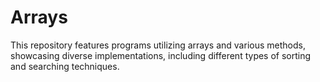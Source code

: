 # Arrays
This repository features programs utilizing arrays and various methods, showcasing diverse implementations, including different types of sorting and searching techniques.
